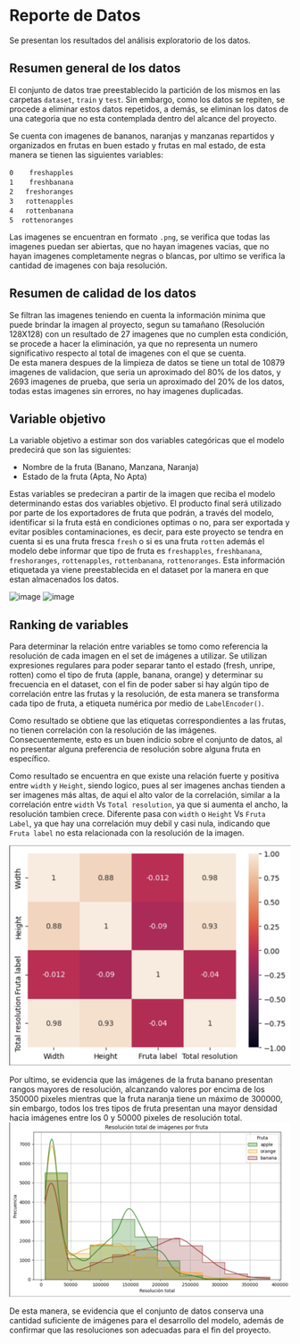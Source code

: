# Reporte de Datos

Se presentan los resultados del análisis exploratorio de los datos.

## Resumen general de los datos

El conjunto de datos trae preestablecido la partición de los mismos en las carpetas `dataset`, `train` y `test`. Sin embargo, como los datos se repiten, se procede a eliminar estos datos repetidos, a demás, se eliminan los datos de una categoria que no esta contemplada dentro del alcance del proyecto.  

Se cuenta con imagenes de bananos, naranjas y manzanas repartidos y organizados en frutas en buen estado y frutas en mal estado, de esta manera se tienen las siguientes variables:

`0    freshapples`  
`1    freshbanana`  
`2   freshoranges`  
`3   rottenapples`  
`4   rottenbanana`  
`5  rottenoranges`  

Las imagenes se encuentran en formato `.png`, se verifica que todas las imagenes puedan ser abiertas, que no hayan imagenes vacias, que no hayan imagenes completamente negras o blancas, por ultimo se verifica la cantidad de imagenes con baja resolución. 

## Resumen de calidad de los datos

Se filtran las imagenes teniendo en cuenta la información minima que puede brindar la imagen al proyecto, segun su tamañano (Resolución 128X128) con un resultado de 27 imagenes que no cumplen esta condición, se procede a hacer la eliminación, ya que no representa un numero significativo respecto al total de imagenes con el que se cuenta.   
De esta manera despues de la limpieza de datos se tiene un total de 10879 imagenes de validacion, que seria un aproximado del 80% de los datos, y 2693 imagenes de prueba, que seria un aproximado del 20% de los datos, todas estas imagenes sin errores, no hay imagenes duplicadas.

## Variable objetivo
La variable objetivo a estimar son dos variables categóricas que el modelo predecirá que son las siguientes:  

- Nombre de la fruta (Banano, Manzana, Naranja)  
- Estado de la fruta (Apta, No Apta)  

Estas variables se predeciran a partir de la imagen que reciba el modelo determinando estas dos variables objetivo.
El producto final será utilizado por parte de los exportadores de fruta que podrán, a través del modelo, identificar si la fruta está en condiciones optimas o no, para ser exportada y evitar posibles contaminaciones, es decir, para este proyecto se tendra en cuenta si es una fruta fresca `fresh` o si es una fruta `rotten` además el modelo debe informar que tipo de fruta es `freshapples`, `freshbanana`, `freshoranges`, `rottenapples`, `rottenbanana`, `rottenoranges`. Esta información etiquetada ya viene preestablecida en el dataset por la manera en que estan almacenados los datos.

<img width="989" height="590" alt="image" src="https://github.com/user-attachments/assets/bbf81723-e0b8-4aca-b8d2-e9e02ea96d29" />

<img width="989" height="590" alt="image" src="https://github.com/user-attachments/assets/4f74dd9b-0272-4d4a-abef-0132965b4158" />

## Ranking de variables

Para determinar la relación entre variables se tomo como referencia la resolución de cada imagen en el set de imágenes a utilizar. Se utilizan expresiones regulares para poder separar tanto el estado (fresh, unripe, rotten) como el tipo de fruta (apple,  banana, orange) y determinar su frecuencia en el dataset, con el fin de poder saber si hay algún tipo de correlación entre las frutas y la resolución, de esta manera se transforma cada tipo de fruta, a etiqueta numérica por medio de `LabelEncoder()`.  

Como resultado se obtiene que las etiquetas correspondientes a las frutas, no tienen correlación con la resolución de las imágenes. Consecuentemente, esto es un buen indicio sobre el conjunto de datos, al no presentar alguna preferencia de resolución sobre alguna fruta en específico.  

Como resultado se encuentra en que existe una relación fuerte y positiva entre `width` y `Height`, siendo logico, pues al ser imagenes anchas tienden a ser imagenes más altas, de aqui el alto valor de la correlación, similar a la correlación entre `width` Vs `Total resolution`, ya que si aumenta el ancho, la resolución tambien crece. Diferente pasa con `width` o `Height` Vs `Fruta Label`, ya que hay una correlación muy debil y casi nula, indicando que `Fruta label` no esta relacionada con la resolución de la imagen.  

![Correlación entre variables](images/correlacion.png)

Por ultimo, se evidencia que las imágenes de la fruta banano presentan rangos mayores de resolución, alcanzando valores por encima de los 350000 pixeles mientras que la fruta naranja tiene un máximo de 300000, sin embargo, todos los tres tipos de fruta presentan una mayor densidad hacia imágenes entre los 0 y 50000 pixeles de resolución total.
![Resolución total de imágenes por fruta](images/histograma.png)

De esta manera, se evidencia que el conjunto de datos conserva una cantidad suficiente de imágenes para el desarrollo del modelo, además de confirmar que las resoluciones son adecuadas para el fin del proyecto.
